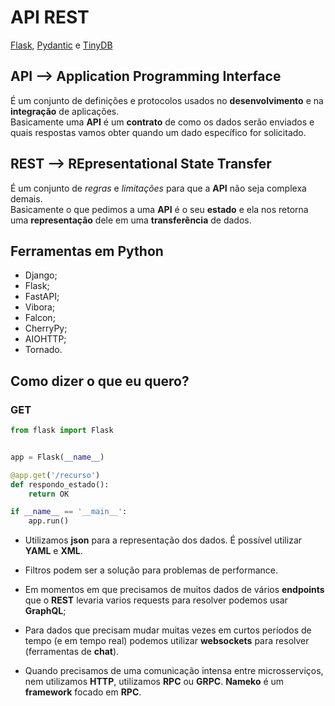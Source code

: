# API REST

[Flask](https://flask.palletsprojects.com/en/2.3.x/), [Pydantic](https://docs.pydantic.dev/latest/) e [TinyDB](https://tinydb.readthedocs.io/en/latest/)

## API --> Application Programming Interface

É um conjunto de definições e protocolos usados no **desenvolvimento** e na **integração** de aplicações.  
Basicamente uma **API** é um **contrato** de como os dados serão enviados e quais respostas vamos obter quando um dado específico for solicitado.  


## REST --> REpresentational State Transfer

É um conjunto de *regras* e *limitações* para que a **API** não seja complexa demais.  
Basicamente o que pedimos a uma **API** é o seu **estado** e ela nos retorna uma **representação** dele em uma **transferência** de dados.  

## Ferramentas em Python

- Django;
- Flask;
- FastAPI;
- Vibora;
- Falcon;
- CherryPy;
- AIOHTTP;
- Tornado.

## Como dizer o que eu quero?

### GET

```python
from flask import Flask


app = Flask(__name__)

@app.get('/recurso')
def respondo_estado():
    return OK

if __name__ == '__main__':
    app.run()

```

- Utilizamos **json** para a representação dos dados. É possível utilizar **YAML** e **XML**.

- Filtros podem ser a solução para problemas de performance.
- Em momentos em que precisamos de muitos dados de vários **endpoints** que o **REST** levaria varios requests para resolver podemos usar **GraphQL**;
- Para dados que precisam mudar muitas vezes em curtos períodos de tempo (e em tempo real) podemos utilizar **websockets** para resolver (ferramentas de **chat**).
- Quando precisamos de uma comunicação intensa entre microsserviços, nem utilizamos **HTTP**, utilizamos **RPC** ou **GRPC**. **Nameko** é um **framework** focado em **RPC**.
